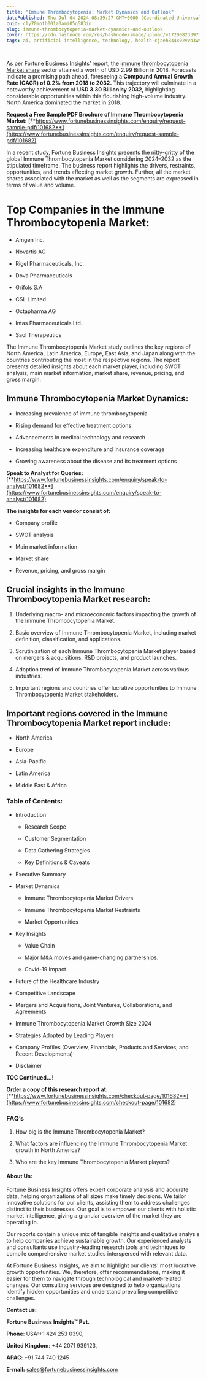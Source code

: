 ```yaml
---
title: "Immune Thrombocytopenia: Market Dynamics and Outlook"
datePublished: Thu Jul 04 2024 08:39:27 GMT+0000 (Coordinated Universal Time)
cuid: cly70motb001a0ami05g583in
slug: immune-thrombocytopenia-market-dynamics-and-outlook
cover: https://cdn.hashnode.com/res/hashnode/image/upload/v1720082339771/cc38a09a-25db-41f7-9917-969311161fb5.png
tags: ai, artificial-intelligence, technology, health-cjaeh844x02vvo3wtj5r2s75q, healthcare, immune-thrombocytopenia-market

---
```


As per Fortune Business Insights’ report, the [immune thrombocytopenia Market share](https://www.fortunebusinessinsights.com/industry-reports/immune-thrombocytopenia-itp-market-101682) sector attained a worth of USD 2.99 Billion in 2018. Forecasts indicate a promising path ahead, foreseeing a **Compound Annual Growth Rate (CAGR) of 0.2% from 2018 to 2032.** This trajectory will culminate in a noteworthy achievement of **USD 3.30 Billion by 2032,** highlighting considerable opportunities within this flourishing high-volume industry. North America dominated the market in 2018.

**Request a Free Sample PDF Brochure of Immune Thrombocytopenia Market:** [**https://www.fortunebusinessinsights.com/enquiry/request-sample-pdf/101682**](https://www.fortunebusinessinsights.com/enquiry/request-sample-pdf/101682)

In a recent study, Fortune Business Insights presents the nitty-gritty of the global Immune Thrombocytopenia Market considering 2024–2032 as the stipulated timeframe. The business report highlights the drivers, restraints, opportunities, and trends affecting market growth. Further, all the market shares associated with the market as well as the segments are expressed in terms of value and volume.

# **Top Companies in the Immune Thrombocytopenia Market:**

* Amgen Inc.
    
* Novartis AG
    
* Rigel Pharmaceuticals, Inc.
    
* Dova Pharmaceuticals
    
* Grifols S.A
    
* CSL Limited
    
* Octapharma AG
    
* Intas Pharmaceuticals Ltd.
    
* Saol Therapeutics
    

The Immune Thrombocytopenia Market study outlines the key regions of North America, Latin America, Europe, East Asia, and Japan along with the countries contributing the most in the respective regions. The report presents detailed insights about each market player, including SWOT analysis, main market information, market share, revenue, pricing, and gross margin.

## Immune Thrombocytopenia Market **Dynamics**:

* Increasing prevalence of immune thrombocytopenia
    
* Rising demand for effective treatment options
    
* Advancements in medical technology and research
    
* Increasing healthcare expenditure and insurance coverage
    
* Growing awareness about the disease and its treatment options
    

**Speak to Analyst for Queries:** [**https://www.fortunebusinessinsights.com/enquiry/speak-to-analyst/101682**](https://www.fortunebusinessinsights.com/enquiry/speak-to-analyst/101682)

**The insights for each vendor consist of:**

* Company profile
    
* SWOT analysis
    
* Main market information
    
* Market share
    
* Revenue, pricing, and gross margin
    

## **Crucial insights in the Immune Thrombocytopenia Market research:**

1. Underlying macro- and microeconomic factors impacting the growth of the Immune Thrombocytopenia Market.
    
2. Basic overview of Immune Thrombocytopenia Market, including market definition, classification, and applications.
    
3. Scrutinization of each Immune Thrombocytopenia Market player based on mergers & acquisitions, R&D projects, and product launches.
    
4. Adoption trend of Immune Thrombocytopenia Market across various industries.
    
5. Important regions and countries offer lucrative opportunities to Immune Thrombocytopenia Market stakeholders.
    

## **Important regions covered in the Immune Thrombocytopenia Market report include:**

* North America
    
* Europe
    
* Asia-Pacific
    
* Latin America
    
* Middle East & Africa
    

### **Table of Contents:**

* Introduction
    
    * Research Scope
        
    * Customer Segmentation
        
    * Data Gathering Strategies
        
    * Key Definitions & Caveats
        
* Executive Summary
    
* Market Dynamics
    
    * Immune Thrombocytopenia Market Drivers
        
    * Immune Thrombocytopenia Market Restraints
        
    * Market Opportunities
        
* Key Insights
    
    * Value Chain
        
    * Major M&A moves and game-changing partnerships.
        
    * Covid-19 Impact
        
* Future of the Healthcare Industry
    
* Competitive Landscape
    
* Mergers and Acquisitions, Joint Ventures, Collaborations, and Agreements
    
* Immune Thrombocytopenia Market Growth Size 2024
    
* Strategies Adopted by Leading Players
    
* Company Profiles (Overview, Financials, Products and Services, and Recent Developments)
    
* Disclaimer
    

**TOC Continued…!**

**Order a copy of this research report at:** [**https://www.fortunebusinessinsights.com/checkout-page/101682**](https://www.fortunebusinessinsights.com/checkout-page/101682)

### **FAQ’s**

1. How big is the Immune Thrombocytopenia Market?
    
2. What factors are influencing the Immune Thrombocytopenia Market growth in North America?
    
3. Who are the key Immune Thrombocytopenia Market players?
    

#### **About Us:**

Fortune Business Insights offers expert corporate analysis and accurate data, helping organizations of all sizes make timely decisions. We tailor innovative solutions for our clients, assisting them to address challenges distinct to their businesses. Our goal is to empower our clients with holistic market intelligence, giving a granular overview of the market they are operating in.

Our reports contain a unique mix of tangible insights and qualitative analysis to help companies achieve sustainable growth. Our experienced analysts and consultants use industry-leading research tools and techniques to compile comprehensive market studies interspersed with relevant data.

At Fortune Business Insights, we aim to highlight our clients' most lucrative growth opportunities. We, therefore, offer recommendations, making it easier for them to navigate through technological and market-related changes. Our consulting services are designed to help organizations identify hidden opportunities and understand prevailing competitive challenges.

**Contact us:**

**Fortune Business Insights™ Pvt.**

**Phone**: USA:+1 424 253 0390,

**United Kingdom**: +44 2071 939123,

**APAC**: +91 744 740 1245

**E-mail:** [sales@fortunebusinessinsights.com](mailto:sales@fortunebusinessinsights.com)